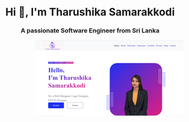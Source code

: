 <h1 align="center">Hi 👋, I'm Tharushika Samarakkodi</h1>
<h3 align="center">A passionate Software Engineer from Sri Lanka</h3>

<img align ="right" alt="coding" width="400" src="Capture.png">


